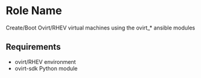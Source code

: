 Role Name
=========

Create/Boot Ovirt/RHEV virtual machines using the ovirt_* ansible modules

Requirements
------------
- ovirt/RHEV environment
- ovirt-sdk Python module

